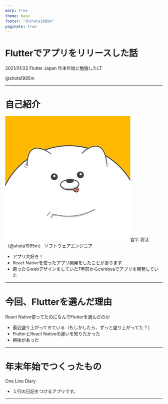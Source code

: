 ```yaml
---
marp: true
theme: base
footer: "＠shota1995m"
paginate: true
---
```


<!-- class: title -->

# Flutterでアプリをリリースした話

2021/01/22
Flutter Japan 年末年始に勉強したLT

@shota1995m

---

<!-- class: profile -->
# 自己紹介

<img class="float-l icon" src="../../images/icon.jpeg" />宮平 将汰（@shota1995m）
ソフトウェアエンジニア

- アプリ大好き！
- React Nativeを使ったアプリ開発をしたことがあります
- 遡ったらwebデザインをしていた7年前からcordovaでアプリを開発していた

---

# 今回、Flutterを選んだ理由

React Native使ってたのになんでFlutterを選んだのか

- 最近盛り上がってきている（もしかしたら、ずっと盛り上がってた？）
- FlutterとReact Nativeの違いを知りたかった
- 興味があった

---

# 年末年始でつくったもの

One Line Diary

- １行の日記をつけるアプリです。

---

